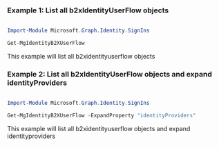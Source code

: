 ### Example 1: List all b2xIdentityUserFlow objects

```powershell

Import-Module Microsoft.Graph.Identity.SignIns

Get-MgIdentityB2XUserFlow

```
This example will list all b2xidentityuserflow objects

### Example 2: List all b2xIdentityUserFlow objects and expand identityProviders

```powershell

Import-Module Microsoft.Graph.Identity.SignIns

Get-MgIdentityB2XUserFlow -ExpandProperty "identityProviders" 

```
This example will list all b2xidentityuserflow objects and expand identityproviders


